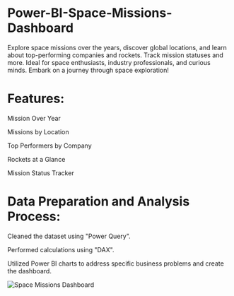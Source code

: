 # Power-BI-Space-Missions-Dashboard
Explore space missions over the years, discover global locations, and learn about top-performing companies and rockets. Track mission statuses and more. Ideal for space enthusiasts, industry professionals, and curious minds. Embark on a journey through space exploration!
# Features:
Mission Over Year

Missions by Location

Top Performers by Company

Rockets at a Glance

Mission Status Tracker
# Data Preparation and Analysis Process:
Cleaned the dataset using "Power Query".

Performed calculations using "DAX".

Utilized Power BI charts to address specific business problems and create the dashboard.

![Space Missions Dashboard](https://github.com/emanashraf152/Power-BI-Space-Mission-Dashboard/assets/73170810/cae3e70b-cc65-4b45-a26b-14e416d22151)
